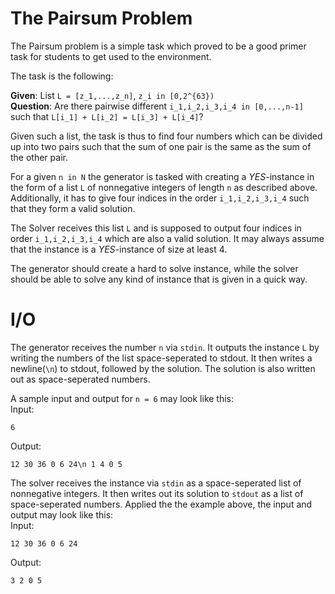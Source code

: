 # The Pairsum Problem
The Pairsum problem is a simple task which proved to be a good primer task for students to get used to the environment.

The task is the following:

**Given**: List `L = [z_1,...,z_n]`, `z_i in [0,2^{63})`  
**Question**: Are there pairwise different `i_1,i_2,i_3,i_4 in [0,...,n-1]` such that `L[i_1] + L[i_2] = L[i_3] + L[i_4]`?  

Given such a list, the task is thus to find four numbers which can be divided up into two pairs such that the sum of one pair is the same as the sum of the other pair.

For a given `n in N` the generator is tasked with creating a *YES*-instance in the form of a list `L` of nonnegative integers of length `n` as described above. 
Additionally, it has to give four indices in the order `i_1,i_2,i_3,i_4` such that they form a valid solution.

The Solver receives this list `L` and is supposed to output four indices in order `i_1,i_2,i_3,i_4` which are also a valid solution. It may always assume that the instance is a *YES*-instance of size at least 4.

The generator should create a hard to solve instance, while the solver should be able to solve any kind of instance that is given in a quick way.

# I/O
The generator receives the number `n` via `stdin`. It outputs the instance `L` by writing the numbers of the list space-seperated to stdout. It then writes a newline(`\n`) to stdout, followed by the solution.
The solution is also written out as space-seperated numbers.

A sample input and output for `n = 6` may look like this:  
Input:
```
6
```
Output:
```
12 30 36 0 6 24\n 1 4 0 5
```
The solver receives the instance via `stdin` as a space-seperated list of nonnegative integers. It then writes out its solution to `stdout` as a list of space-seperated numbers.
Applied the the example above, the input and output may look like this:  
Input: 
```
12 30 36 0 6 24
```
Output:  
```
3 2 0 5
```